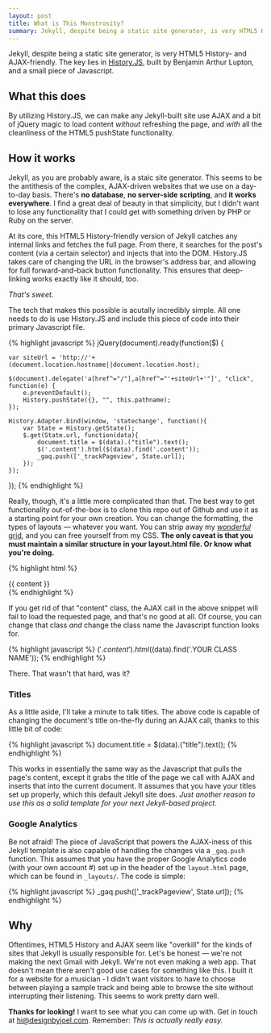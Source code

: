 ```yaml
---
layout: post
title: What is This Monstrosity?
summary: Jekyll, despite being a static site generator, is very HTML5 History- and AJAX-friendly. The key lies in [History.JS](https://github.com/balupton/history.js), built by Benjamin Arthur Lupton, and a small piece of Javascript.I'm adding some extra content to push the footer down I'm adding some extra content to push the footer down I'm adding some extra content to push the footer down I'm adding some extra content to push the footer down I'm adding some extra content to push the footer down I'm adding some extra content to push the footer down I'm adding some extra content to push the footer down I'm adding some extra content to push the footer down I'm adding some extra content to push the footer down I'm adding some extra content to push the footer down
---
```


Jekyll, despite being a static site generator, is very HTML5 History- and AJAX-friendly. The key lies in [History.JS](https://github.com/balupton/history.js), built by Benjamin Arthur Lupton, and a small piece of Javascript.

## What this does ##

By utilizing History.JS, we can make any Jekyll-built site use AJAX and a bit of jQuery magic to load content *without* refreshing the page, and *with* all the cleanliness of the HTML5 pushState functionality.

## How it works ##

Jekyll, as you are probably aware, is a staic site generator. This seems to be the antithesis of the complex, AJAX-driven websites that we use on a day-to-day basis. There's **no database**, **no server-side scripting**, and **it works everywhere**. I find a great deal of beauty in that simplicity, but I didn't want to lose any functionality that I could get with something driven by PHP or Ruby on the server.

At its core, this HTML5 History-friendly version of Jekyll catches any internal links and fetches the full page. From there, it searches for the post's content (via a certain selector) and injects that into the DOM. History.JS takes care of changing the URL in the browser's address bar, and allowing for full forward-and-back button functionality. This ensures that deep-linking works exactly like it should, too.

*That's sweet.*

The tech that makes this possible is acutally incredibly simple. All one needs to do is use History.JS and include this piece of code into their primary Javascript file.

{% highlight javascript %}
jQuery(document).ready(function($) {

	var siteUrl = 'http://'+(document.location.hostname||document.location.host);

	$(document).delegate('a[href^="/"],a[href^="'+siteUrl+'"]', "click", function(e) {
		e.preventDefault();
		History.pushState({}, "", this.pathname);
	});

	History.Adapter.bind(window, 'statechange', function(){
		var State = History.getState();
		$.get(State.url, function(data){
			document.title = $(data).("title").text();
			$('.content').html($(data).find('.content'));
			_gaq.push(['_trackPageview', State.url]);
		});
	});

});
{% endhighlight %}

Really, though, it's a little more complicated than that. The best way to get functionality out-of-the-box is to clone this repo out of Github and use it as a starting point for your own creation. You can change the formatting, the types of layouts &mdash; whatever you want. You can strip away my [*wonderful* grid](https://github.com/joelhans/Colonnade), and you can free yourself from my CSS. **The only caveat is that you must maintain a similar structure in your layout.html file. Or know what you're doing.**

{% highlight html %}
<section class="content">
	{{ content }}
</section>
{% endhighlight %}

If you get rid of that "content" class, the AJAX call in the above snippet will fail to load the requested page, and that's no good at all. Of course, you can change that class *and* change the class name the Javascript function looks for.

{% highlight javascript %}
$('.content').html($(data).find('.YOUR CLASS NAME'));
{% endhighlight %}

There. That wasn't that hard, was it?

### Titles ###

As a little aside, I'll take a minute to talk titles. The above code is capable of changing the document's title on-the-fly during an AJAX call, thanks to this little bit of code:

{% highlight javascript %}
document.title = $(data).("title").text();
{% endhighlight %}

This works in essentially the same way as the Javascript that pulls the page's content, except it grabs the title of the page we call with AJAX and inserts that into the current document. It assumes that you have your titles set up properly, which this default Jekyll site does. *Just another reason to use this as a solid template for your next Jekyll-based project*.

### Google Analytics ###

Be not afraid! The piece of JavaScript that powers the AJAX-iness of this Jekyll template is also capable of handling the changes via a `_gaq.push` function. This assumes that you have the proper Google Analytics code (with your own account #) set up in the header of the `layout.html` page, which can be found in `_layouts/`. The code is simple:

{% highlight javascript %}
_gaq.push(['_trackPageview', State.url]);
{% endhighlight %}

## Why ##

Oftentimes, HTML5 History and AJAX seem like "overkill" for the kinds of sites that Jekyll is usually responsible for. Let's be honest &mdash; we're not making the next Gmail with Jekyll. We're not even making a web app. That doesn't mean there aren't good use cases for something like this. I built it for a website for a musician &dash; I didn't want visitors to have to choose between playing a sample track and being able to browse the site without interrupting their listening. This seems to work pretty darn well.

**Thanks for looking!** I want to see what you can come up with. Get in touch at [hi@designbyjoel.com](mailto:hi@designbyjoel.com). Remember: *This is actually really easy.*